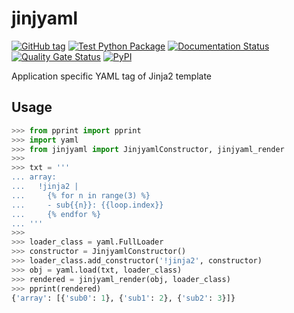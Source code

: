 # jinjyaml

[![GitHub tag](https://img.shields.io/github/tag/tanbro/jinjyaml.svg)](https://github.com/tanbro/jinjyaml)
[![Test Python Package](https://github.com/tanbro/jinjyaml/actions/workflows/python-package.yml/badge.svg)](https://github.com/tanbro/jinjyaml/actions/workflows/python-package.yml)
[![Documentation Status](https://readthedocs.org/projects/jinjyaml/badge/?version=stable)](https://jinjyaml.readthedocs.io/en/stable/?badge=stable)
[![Quality Gate Status](https://sonarcloud.io/api/project_badges/measure?project=tanbro_jinjyaml&metric=alert_status)](https://sonarcloud.io/dashboard?id=tanbro_jinjyaml)
[![PyPI](https://img.shields.io/pypi/v/jinjyaml.svg)](https://pypi.org/project/jinjyaml/)

Application specific YAML tag of Jinja2 template

## Usage

```python
>>> from pprint import pprint
>>> import yaml
>>> from jinjyaml import JinjyamlConstructor, jinjyaml_render
>>> 
>>> txt = '''
... array:
...   !jinja2 |
...     {% for n in range(3) %}
...     - sub{{n}}: {{loop.index}}
...     {% endfor %}
... '''
>>> 
>>> loader_class = yaml.FullLoader
>>> constructor = JinjyamlConstructor()
>>> loader_class.add_constructor('!jinja2', constructor)
>>> obj = yaml.load(txt, loader_class)
>>> rendered = jinjyaml_render(obj, loader_class)
>>> pprint(rendered)
{'array': [{'sub0': 1}, {'sub1': 2}, {'sub2': 3}]}
```
